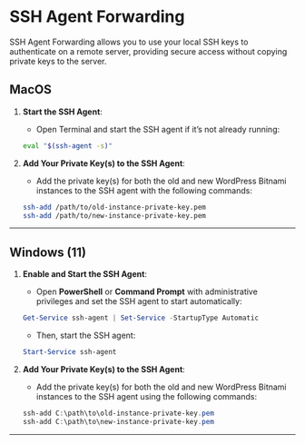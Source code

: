 # SSH Agent Forwarding

SSH Agent Forwarding allows you to use your local SSH keys to authenticate on a remote server, providing secure access without copying private keys to the server.

## MacOS

1. **Start the SSH Agent**:

   - Open Terminal and start the SSH agent if it’s not already running:

   ```bash
   eval "$(ssh-agent -s)"
   ```

2. **Add Your Private Key(s) to the SSH Agent**:
   - Add the private key(s) for both the old and new WordPress Bitnami instances to the SSH agent with the following commands:
   ```bash
   ssh-add /path/to/old-instance-private-key.pem
   ssh-add /path/to/new-instance-private-key.pem
   ```

---

## Windows (11)

1. **Enable and Start the SSH Agent**:

   - Open **PowerShell** or **Command Prompt** with administrative privileges and set the SSH agent to start automatically:

   ```powershell
   Get-Service ssh-agent | Set-Service -StartupType Automatic
   ```

   - Then, start the SSH agent:

   ```powershell
   Start-Service ssh-agent
   ```

2. **Add Your Private Key(s) to the SSH Agent**:
   - Add the private key(s) for both the old and new WordPress Bitnami instances to the SSH agent using the following commands:
   ```powershell
   ssh-add C:\path\to\old-instance-private-key.pem
   ssh-add C:\path\to\new-instance-private-key.pem
   ```

---
